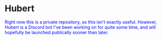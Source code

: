 # Hubert

<p style="color:#0000ff">Right now this is a private repository, so this isn't exactly useful. However, Hubert is a Discord bot I've been working on for quite some time, and will hopefully be launched publically sooner than later.</p>